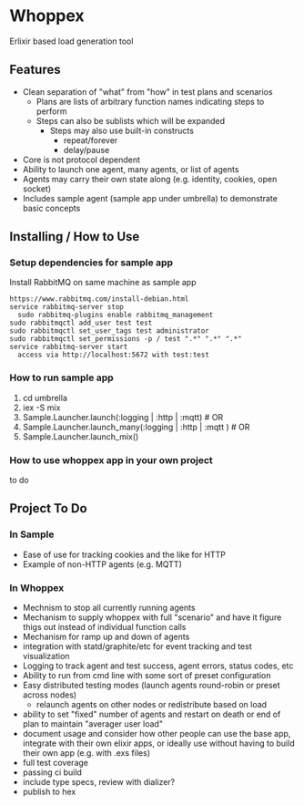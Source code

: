 # Whoppex

Erlixir based load generation tool

## Features

* Clean separation of "what" from "how" in test plans and scenarios
  * Plans are lists of arbitrary function names indicating steps to perform
  * Steps can also be sublists which will be expanded
	* Steps may also use built-in constructs
		* repeat/forever
		* delay/pause
* Core is not protocol dependent
* Ability to launch one agent, many agents, or list of agents
* Agents may carry their own state along (e.g. identity, cookies, open socket)
* Includes sample agent (sample app under umbrella) to demonstrate basic concepts

## Installing / How to Use

### Setup dependencies for sample app

Install RabbitMQ on same machine as sample app

    https://www.rabbitmq.com/install-debian.html
    service rabbitmq-server stop
	  sudo rabbitmq-plugins enable rabbitmq_management
    sudo rabbitmqctl add_user test test
    sudo rabbitmqctl set_user_tags test administrator
    sudo rabbitmqctl set_permissions -p / test ".*" ".*" ".*"
    service rabbitmq-server start
	  access via http://localhost:5672 with test:test

### How to run sample app

1. cd umbrella
2. iex -S mix
3. Sample.Launcher.launch(:logging | :http | :mqtt) # OR
4. Sample.Launcher.launch_many(:logging | :http | :mqtt ) # OR
5. Sample.Launcher.launch_mix()

### How to use whoppex app in your own project

to do

## Project To Do

### In Sample
- Ease of use for tracking cookies and the like for HTTP
- Example of non-HTTP agents (e.g. MQTT)

### In Whoppex
- Mechnism to stop all currently running agents
- Mechanism to supply whoppex with full "scenario" and have it figure thigs out instead of individual function calls
- Mechanism for ramp up and down of agents
- integration with statd/graphite/etc for event tracking and test visualization
- Logging to track agent and test success, agent errors, status codes, etc
- Ability to run from cmd line with some sort of preset configuration
- Easy distributed testing modes (launch agents round-robin or preset across nodes)
	- relaunch agents on other nodes or redistribute based on load
- ability to set "fixed" number of agents and restart on death or end of plan to maintain "averager user load"
- document usage and consider how other people can use the base app, integrate with their own
    elixir apps, or ideally use without having to build their own app (e.g. with .exs files)
- full test coverage
- passing ci build
- include type specs, review with dializer?
- publish to hex

